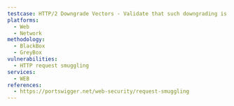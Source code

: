 ```yaml
---
testcase: HTTP/2 Downgrade Vectors - Validate that such downgrading is disallowed and that any HTTP/2 request resulting in ambiguity is rejected or fails gracefully. Web (HTTP/HTTPS) service
platforms: 
  - Web
  - Network
methodology: 
  - BlackBox
  - GreyBox
vulnerabilities:
  - HTTP request smuggling
services:
  - WEB
references:
  - https://portswigger.net/web-security/request-smuggling
---
```

